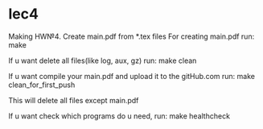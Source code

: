 # lec4
Making HW№4. Create main.pdf from *.tex files
For creating main.pdf run: make

If u want delete all files(like log, aux, gz) run: make clean

If u want compile your main.pdf and upload it to the gitHub.com run: make clean_for_first_push 

This will delete all files except main.pdf

If u want check which programs do u need, run: make healthcheck
